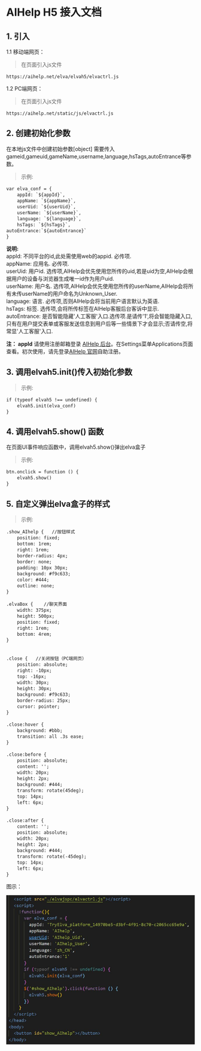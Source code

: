# AIHelp H5 接入文档 
## 1. 引入 

1.1 移动端网页： 
>在页面引入js文件

	https://aihelp.net/elva/elvah5/elvactrl.js
	
1.2 PC端网页： 
>在页面引入js文件

	https://aihelp.net/static/js/elvactrl.js
	
## 2. 创建初始化参数
在本地js文件中创建初始参数[object] 需要传入gameid,gameuid,gameName,username,language,hsTags,autoEntrance等参数。

>示例:

	var elva_conf = {
		appId: `${appId}`,
		appName: `${appName}`,
		userUid: `${userUid}`,
		userName: `${userName}`,
		language: `${language}`,
		hsTags: `${hsTags}`,
    autoEntrance:`${autoEntrance}`
	}  

**说明:**<br />
appId: 不同平台的id,此处需使用web的appid. 必传项.<br />
appName: 应用名. 必传项.<br />
userUid: 用户id. 选传项,AIHelp会优先使用您所传的uid,若是uid为空,AIHelp会根据用户的设备与浏览器生成唯一id作为用户uid.<br />
userName: 用户名. 选传项,AIHelp会优先使用您所传的userName,AIHelp会将所有未传userName的用户命名为Unknown_User.<br />
language: 语言. 必传项,否则AIHelp会将当前用户语言默认为英语.<br />
hsTags: 标签. 选传项,会将所传标签在AIHelp客服后台客诉中显示.<br />
autoEntrance: 是否智能隐藏'人工客服'入口.选传项.是请传'1',将会智能隐藏入口,只有在用户提交表单或客服发送信息到用户后等一些情景下才会显示;否请传空,将常显'人工客服'入口.

    
**注： appId** 请使用注册邮箱登录 [AIHelp 后台](https://console.aihelp.net/elva)。在Settings菜单Applications页面查看。初次使用，请先登录[AIHelp 官网](http://aihelp.net/index.html)自助注册。<br />

## 3.	调用elvah5.init()传入初始化参数
>示例:

	if (typeof elvah5 !== undefined) { 
		elvah5.init(elva_conf)     
	} 
  
## 4.	调用elvah5.show() 函数
在页面UI事件响应函数中，调用elvah5.show()弹出elva盒子
> 示例:

	btn.onclick = function () { 
		elvah5.show()  
	}

## 5.	自定义弹出elva盒子的样式
> 示例:

	.show_AIhelp {   //按钮样式
		position: fixed;
		bottom: 1rem;
		right: 1rem;
		border-radius: 4px;
		border: none;
		padding: 10px 30px;
		background: #f9c633;
		color: #444;
		outline: none;
	}

	.elvaBox {    //聊天界面
		width: 375px;
		height: 500px;
		position: fixed;
		right: 1rem;
		bottom: 4rem;
	}


	.close {   //关闭按钮（PC端网页）
		position: absolute;
		right: -10px;
		top: -16px;
		width: 30px;
		height: 30px;
		background: #f9c633;
		border-radius: 25px;
		cursor: pointer;
	}
	
	.close:hover {
		background: #bbb;
		transition: all .3s ease;
	}

	.close:before {
		position: absolute;
		content: '';
		width: 20px;
		height: 2px;
		background: #444;
		transform: rotate(45deg);
		top: 14px;
		left: 6px;
	}

	.close:after {
		content: '';
		position: absolute;
		width: 20px;
		height: 2px;
		background: #444;
		transform: rotate(-45deg);
		top: 14px;
		left: 6px;
	}

图示：

![h5](https://github.com/AIHELP-NET/Pictures/blob/master/AIHelp-H5.jpg "h5")
